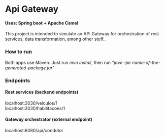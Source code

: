 # Api Gateway
#### Uses: Spring boot + Apache Camel

This project is intended to simulate an API Gateway for orchestration of rest services, data transformation, among other stuff..

### How to run 
Both apps use Maven. Just run *mvn install*, then run *"java -jar name-of-the-generated-package.jar"*


### Endpoints

#### Rest services (backend endpoints)
localhost:3030/veiculos/1 <br/>
localhost:3030/habilitacoes/1


#### Gateway orchestrator (external endpoint)
localhost:8080/api/condutor

